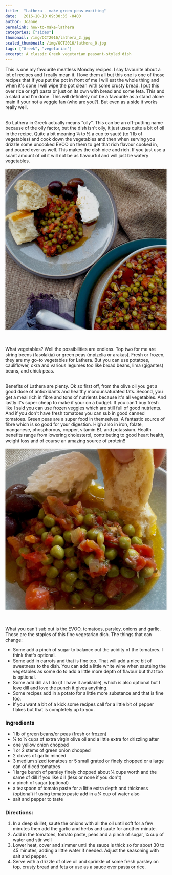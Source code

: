 ```yaml
---
title:  "Lathera - make green peas exciting"
date:   2016-10-10 09:30:35 -0400
author: Joanne
permalink: how-to-make-lathera
categories: ["sides"]
thumbnail: /img/OCT2016/lathera_2.jpg
scaled_thumbnail: /img/OCT2016/lathera_0.jpg
tags: ["Greek", "vegetarian"]
excerpt: A classic Greek vegetarian peasant-styled dish
---
```


This is one my favourite meatless Monday recipes. I say favourite about a lot of recipes and I really mean it. I love them all but this one is one of those recipes that If you put the pot in front of me I will eat the whole thing and when it's done I will wipe the pot clean with some crusty bread.  I put this over rice or (gf) pasta or just on its own with bread and some feta. This and a salad and I'm done. This will definitely not be a favourite as a stand alone main if your not a veggie fan (who are you?). But even as a side it works really well.
<br><br>

So Lathera in Greek actually means "oily". This can be an off-putting name because of the oily factor, but the dish isn't oily, it just uses quite a bit of oil in the recipe. Quite a bit meaning &frac14; to &frac12; a cup to sauté (to 1 lb of vegetables) and cook down the vegetables and then when serving you drizzle some uncooked EVOO on them to get that rich flavour cooked in, and poured over as well. This makes the dish nice and rich. If you just use a scant amount of oil it will not be as flavourful and will just be watery vegetables.
<br>
<br>
![Lathera](/img/OCT2016/lathera.jpg)  
<br>
<br>

What vegetables? Well the possibilities are endless. Top two for me are string beens (fasolakia) or green peas (mpizelia or arakas). Fresh or frozen, they are my go-to vegetables for Lathera.
But you can use potatoes, cauliflower, okra and various legumes too like broad beans, lima (gigantes) beans, and chick peas.
<br><br>

Benefits of Lathera are plenty. Ok so first off, from the olive oil you get a good dose of antioxidants and healthy monounsaturated fats. Second, you get a meal rich in fibre and tons of nutrients because it's all vegetables. And lastly it's super cheap to make if your on a budget. If you can't buy fresh like I said you can use frozen veggies which are still full of good nutrients. And if you don't have fresh tomatoes you can sub in good canned tomatoes. Green peas are a super food in themselves.  A fantastic source of fibre which is so good for your digestion. High also in iron, folate, manganese, phosphorous, copper, vitamin B1, and potassium. Health benefits range from lowering cholesterol, contributing to good heart health, weight loss and of course an amazing source of protein!!
<br>
<br>
![Lathera](/img/OCT2016/lathera_3.jpg)  
<br>
<br>

What you can't sub out is the EVOO, tomatoes, parsley, onions and garlic. Those are the staples of this fine vegetarian dish.
The things that can change:
<br>

* Some add a pinch of sugar to balance out the acidity of the tomatoes. I think that's optional.  
* Some add in carrots and that is fine too. That will add a nice bit of sweetness to the dish. You can add a little white wine when sautéing the vegetables as some do to add a little more depth of flavour but that too is optional.  
* Some add dill as I do (if I have it available), which is also optional but I love dill and love the punch it gives anything.
* Some recipes add in a potato for a little more substance and that is fine too.
* If you want a bit of a kick some recipes call for a little bit of pepper flakes but that is completely up to you.  


### Ingredients

* 1 lb of green beans/or peas (fresh or frozen)
* &frac14; to &frac12; cups of extra virgin olive oil and a little extra for drizzling after
* one yellow onion chopped
* 1 or 2 stems of green onion chopped
* 2 cloves of garlic minced
* 3 medium sized tomatoes or 5 small grated or finely chopped or a large can of diced tomatoes
* 1 large bunch of parsley finely chopped about &frac14; cups worth and the same of dill if you like dill (less or none if you don't)
* a pinch of sugar (optional)
* a teaspoon of tomato paste for a little extra depth and thickness (optional) if using tomato paste add in a &frac14; cup of water also
* salt and pepper to taste


### Directions:

1. In a deep skillet, sauté the onions with all the oil until soft for a few minutes then add the garlic and herbs and sauté for another minute.  
2. Add in the tomatoes, tomato paste, peas and a pinch of sugar, &frac14; cup of water and stir well
3. Lower heat, cover and simmer until the sauce is thick so for about 30 to 45 minutes, adding a little water if needed. Adjust the seasoning with salt and pepper.
4. Serve with a drizzle of olive oil and sprinkle of some fresh parsley on top, crusty bread and feta or use as a sauce over pasta or rice.  
